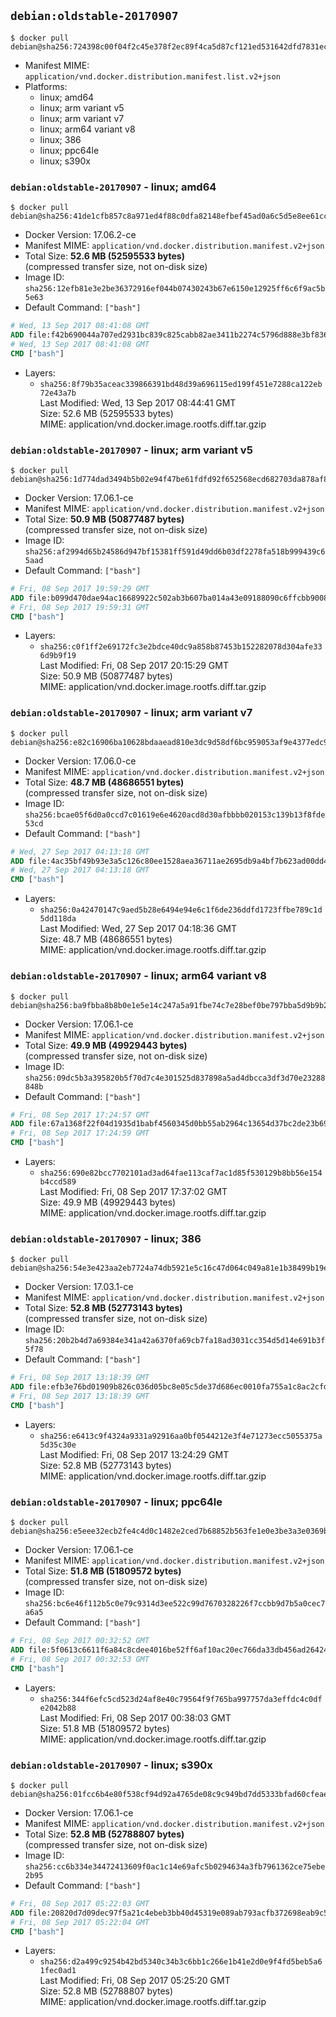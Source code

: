 ## `debian:oldstable-20170907`

```console
$ docker pull debian@sha256:724398c00f04f2c45e378f2ec89f4ca5d87cf121ed531642dfd7831ecf756929
```

-	Manifest MIME: `application/vnd.docker.distribution.manifest.list.v2+json`
-	Platforms:
	-	linux; amd64
	-	linux; arm variant v5
	-	linux; arm variant v7
	-	linux; arm64 variant v8
	-	linux; 386
	-	linux; ppc64le
	-	linux; s390x

### `debian:oldstable-20170907` - linux; amd64

```console
$ docker pull debian@sha256:41de1cfb857c8a971ed4f88c0dfa82148efbef45ad0a6c5d5e8ee61ccd149cc6
```

-	Docker Version: 17.06.2-ce
-	Manifest MIME: `application/vnd.docker.distribution.manifest.v2+json`
-	Total Size: **52.6 MB (52595533 bytes)**  
	(compressed transfer size, not on-disk size)
-	Image ID: `sha256:12efb81e3e2be36372916ef044b07430243b67e6150e12925ff6c6f9ac5b5e63`
-	Default Command: `["bash"]`

```dockerfile
# Wed, 13 Sep 2017 08:41:08 GMT
ADD file:f42b690044a707ed2931bc839c825cabb82ae3411b2274c5796d888e3bf83623 in / 
# Wed, 13 Sep 2017 08:41:08 GMT
CMD ["bash"]
```

-	Layers:
	-	`sha256:8f79b35aceac339866391bd48d39a696115ed199f451e7288ca122eb72e43a7b`  
		Last Modified: Wed, 13 Sep 2017 08:44:41 GMT  
		Size: 52.6 MB (52595533 bytes)  
		MIME: application/vnd.docker.image.rootfs.diff.tar.gzip

### `debian:oldstable-20170907` - linux; arm variant v5

```console
$ docker pull debian@sha256:1d774dad3494b5b02e94f47be61fdfd92f652568ecd682703da878af8c0604a1
```

-	Docker Version: 17.06.1-ce
-	Manifest MIME: `application/vnd.docker.distribution.manifest.v2+json`
-	Total Size: **50.9 MB (50877487 bytes)**  
	(compressed transfer size, not on-disk size)
-	Image ID: `sha256:af2994d65b24586d947bf15381ff591d49dd6b03df2278fa518b999439c65aad`
-	Default Command: `["bash"]`

```dockerfile
# Fri, 08 Sep 2017 19:59:29 GMT
ADD file:b099d470dae94ac16689922c502ab3b607ba014a43e09188090c6ffcbb9008f5 in / 
# Fri, 08 Sep 2017 19:59:31 GMT
CMD ["bash"]
```

-	Layers:
	-	`sha256:c0f1ff2e69172fc3e2bdce40dc9a858b87453b152282078d304afe336d9b9f19`  
		Last Modified: Fri, 08 Sep 2017 20:15:29 GMT  
		Size: 50.9 MB (50877487 bytes)  
		MIME: application/vnd.docker.image.rootfs.diff.tar.gzip

### `debian:oldstable-20170907` - linux; arm variant v7

```console
$ docker pull debian@sha256:e82c16906ba10628bdaaead810e3dc9d58df6bc959053af9e4377edc9803b650
```

-	Docker Version: 17.06.0-ce
-	Manifest MIME: `application/vnd.docker.distribution.manifest.v2+json`
-	Total Size: **48.7 MB (48686551 bytes)**  
	(compressed transfer size, not on-disk size)
-	Image ID: `sha256:bcae05f6d0a0ccd7c01619e6e4620acd8d30afbbbb020153c139b13f8fde53cd`
-	Default Command: `["bash"]`

```dockerfile
# Wed, 27 Sep 2017 04:13:18 GMT
ADD file:4ac35bf49b93e3a5c126c80ee1528aea36711ae2695db9a4bf7b623ad00dd4ca in / 
# Wed, 27 Sep 2017 04:13:18 GMT
CMD ["bash"]
```

-	Layers:
	-	`sha256:0a42470147c9aed5b28e6494e94e6c1f6de236ddfd1723ffbe789c1d5dd118da`  
		Last Modified: Wed, 27 Sep 2017 04:18:36 GMT  
		Size: 48.7 MB (48686551 bytes)  
		MIME: application/vnd.docker.image.rootfs.diff.tar.gzip

### `debian:oldstable-20170907` - linux; arm64 variant v8

```console
$ docker pull debian@sha256:ba9fbba8b8b0e1e5e14c247a5a91fbe74c7e28bef0be797bba5d9b9b2915454d
```

-	Docker Version: 17.06.1-ce
-	Manifest MIME: `application/vnd.docker.distribution.manifest.v2+json`
-	Total Size: **49.9 MB (49929443 bytes)**  
	(compressed transfer size, not on-disk size)
-	Image ID: `sha256:09dc5b3a395820b5f70d7c4e301525d837898a5ad4dbcca3df3d70e23288848b`
-	Default Command: `["bash"]`

```dockerfile
# Fri, 08 Sep 2017 17:24:57 GMT
ADD file:67a1368f22f04d1935d1babf4560345d0bb55ab2964c13654d37bc2de23b695d in / 
# Fri, 08 Sep 2017 17:24:59 GMT
CMD ["bash"]
```

-	Layers:
	-	`sha256:690e82bcc7702101ad3ad64fae113caf7ac1d85f530129b8bb56e154b4ccd589`  
		Last Modified: Fri, 08 Sep 2017 17:37:02 GMT  
		Size: 49.9 MB (49929443 bytes)  
		MIME: application/vnd.docker.image.rootfs.diff.tar.gzip

### `debian:oldstable-20170907` - linux; 386

```console
$ docker pull debian@sha256:54e3e423aa2eb7724a74db5921e5c16c47d064c049a81e1b38499b19eba160a1
```

-	Docker Version: 17.03.1-ce
-	Manifest MIME: `application/vnd.docker.distribution.manifest.v2+json`
-	Total Size: **52.8 MB (52773143 bytes)**  
	(compressed transfer size, not on-disk size)
-	Image ID: `sha256:20b2b4d7a69384e341a42a6370fa69cb7fa18ad3031cc354d5d14e691b3f5f78`
-	Default Command: `["bash"]`

```dockerfile
# Fri, 08 Sep 2017 13:18:39 GMT
ADD file:efb3e76bd01909b826c036d05bc8e05c5de37d686ec0010fa755a1c8ac2cfda8 in / 
# Fri, 08 Sep 2017 13:18:39 GMT
CMD ["bash"]
```

-	Layers:
	-	`sha256:e6413c9f4324a9331a92916aa0bf0544212e3f4e71273ecc5055375a5d35c30e`  
		Last Modified: Fri, 08 Sep 2017 13:24:29 GMT  
		Size: 52.8 MB (52773143 bytes)  
		MIME: application/vnd.docker.image.rootfs.diff.tar.gzip

### `debian:oldstable-20170907` - linux; ppc64le

```console
$ docker pull debian@sha256:e5eee32ecb2fe4c4d0c1482e2ced7b68852b563fe1e0e3be3a3e0369b751c003
```

-	Docker Version: 17.06.1-ce
-	Manifest MIME: `application/vnd.docker.distribution.manifest.v2+json`
-	Total Size: **51.8 MB (51809572 bytes)**  
	(compressed transfer size, not on-disk size)
-	Image ID: `sha256:bc6e46f112b5c0e79c9314d3ee522c99d7670328226f7ccbb9d7b5a0cec7a6a5`
-	Default Command: `["bash"]`

```dockerfile
# Fri, 08 Sep 2017 00:32:52 GMT
ADD file:5f0613c6611f6a84c8cdee4016be52ff6af10ac20ec766da33db456ad26424c7 in / 
# Fri, 08 Sep 2017 00:32:53 GMT
CMD ["bash"]
```

-	Layers:
	-	`sha256:344f6efc5cd523d24af8e40c79564f9f765ba997757da3effdc4c0dfe2042b88`  
		Last Modified: Fri, 08 Sep 2017 00:38:03 GMT  
		Size: 51.8 MB (51809572 bytes)  
		MIME: application/vnd.docker.image.rootfs.diff.tar.gzip

### `debian:oldstable-20170907` - linux; s390x

```console
$ docker pull debian@sha256:01fcc6b4e80f538cf94d92a4765de08c9c949bd7dd5333bfad60cfeae82c397c
```

-	Docker Version: 17.06.1-ce
-	Manifest MIME: `application/vnd.docker.distribution.manifest.v2+json`
-	Total Size: **52.8 MB (52788807 bytes)**  
	(compressed transfer size, not on-disk size)
-	Image ID: `sha256:cc6b334e34472413609f0ac1c14e69afc5b0294634a3fb7961362ce75ebe2b95`
-	Default Command: `["bash"]`

```dockerfile
# Fri, 08 Sep 2017 05:22:03 GMT
ADD file:20820d7d09dec97f5a21c4ebeb3bb40d45319e089ab793acfb372698eab9c53e in / 
# Fri, 08 Sep 2017 05:22:04 GMT
CMD ["bash"]
```

-	Layers:
	-	`sha256:d2a499c9254b42bd5340c34b3c6bb1c266e1b41e2d0e9f4fd5beb5a61fec0ad1`  
		Last Modified: Fri, 08 Sep 2017 05:25:20 GMT  
		Size: 52.8 MB (52788807 bytes)  
		MIME: application/vnd.docker.image.rootfs.diff.tar.gzip
